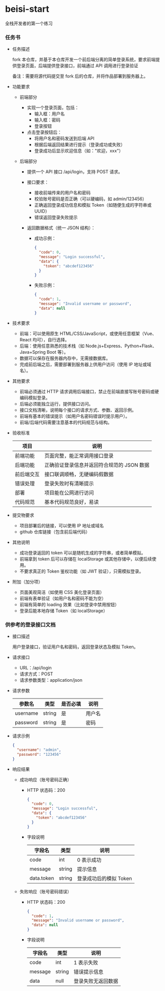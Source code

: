 # beisi-start

全栈开发者的第一个练习

### 任务书

- 任务描述

  fork 本仓库，并基于本仓库开发一个前后端分离的简单登录系统，要求前端提供登录页面，后端提供登录接口，前端通过 API 调用进行登录验证

  备注：需要将源代码提交至 fork 后的仓库，并将作品部署到服务器上。

- 功能要求

  - 前端部分

    - 实现一个登录页面，包括：
      - 输入框：用户名
      - 输入框：密码
      - 登录按钮
    - 点击登录按钮后：
      - 将用户名和密码发送到后端 API
      - 根据后端返回结果进行提示（登录成功或失败）
      - 登录成功后显示欢迎信息（如："欢迎，xxx"）

  - 后端部分

    - 提供一个 API 接口 /api/login，支持 POST 请求。
    - 接口要求：
      - 接收前端传来的用户名和密码
      - 校验账号密码是否正确（可以硬编码，如 admin/123456）
      - 正确返回登录成功信息和模拟 Token（如随便生成的字符串或 UUID）
      - 错误返回登录失败提示
    - 返回数据格式（统一 JSON 结构）：

      - 成功示例：

        ```json
        {
          "code": 0,
          "message": "Login successful",
          "data": {
            "token": "abcdef123456"
          }
        }
        ```

      - 失败示例：

        ```json
        {
          "code": 1,
          "message": "Invalid username or password",
          "data": null
        }
        ```

- 技术要求

  - 前端：可以使用原生 HTML/CSS/JavaScript，或使用任意框架（Vue、React 均可），自行选择。
  - 后端：使用任意熟悉的技术栈（如 Node.js+Express、Python+Flask、Java+Spring Boot 等）。
  - 数据可以保存在服务器内存中，无需接数据库。
  - 完成前后端之后，需要部署到服务器上供用户访问（使用 IP 地址或域名）。

- 其他要求

  - 前端必须通过 HTTP 请求调用后端接口，禁止在前端直接写账号密码或硬编码模拟登录。
  - 后端必须能独立运行，提供接口访问。
  - 接口文档清晰，说明每个接口的请求方式、参数、返回示例。
  - 前端有基本的错误提示（如用户名密码错误时提示用户）。
  - 前端/后端代码需要注意基本的代码规范与结构。

- 验收标准

  | 项目       | 说明                                       |
  | ---------- | ------------------------------------------ |
  | 前端功能   | 页面完整，能正常调用接口登录               |
  | 后端功能   | 正确验证登录信息并返回符合规范的 JSON 数据 |
  | 前后端交互 | 接口联调顺畅，无硬编码假数据               |
  | 错误处理   | 登录失败时有清晰提示                       |
  | 部署       | 项目能在公网进行访问                       |
  | 代码规范   | 基本代码规范良好，易读                     |

- 提交物要求

  - 项目部署后的链接，可以使用 IP 地址或域名
  - github 仓库链接（包含前后端代码）

- 其他说明

  - 成功登录返回的 token 可以是随机生成的字符串，或者简单模拟。
  - 前端拿到 token 后可以存储在 localStorage 或其他存储中，以便后续使用。
  - 不要求真正的 Token 鉴权功能（如 JWT 验证），只需模拟登录。

- 附加（加分项）

  - 页面美观简洁（如使用 CSS 美化登录页面）
  - 前端有表单验证（如用户名和密码不能为空）
  - 前端有简单的 loading 效果（比如登录中禁用按钮）
  - 登录后能本地存储 Token（如 localStorage）

### 供参考的登录接口文档

- 接口描述

  用户登录接口，验证用户名和密码，返回登录状态及模拟 Token。

- 请求接口

  - URL：/api/login
  - 请求方式：POST
  - 请求参数类型：application/json

- 请求参数

  | 参数名   | 类型   | 是否必填 | 说明   |
  | -------- | ------ | -------- | ------ |
  | username | string | 是       | 用户名 |
  | password | string | 是       | 密码   |

- 请求示例

  ```json
  {
    "username": "admin",
    "password": "123456"
  }
  ```

- 响应结果

  - 成功响应（账号密码正确）

    - HTTP 状态码：200

      ```json
      {
        "code": 0,
        "message": "Login successful",
        "data": {
          "token": "abcdef123456"
        }
      }
      ```

    - 字段说明

      | 字段名     | 类型   | 说明                   |
      | ---------- | ------ | ---------------------- |
      | code       | int    | 0 表示成功             |
      | message    | string | 提示信息               |
      | data.token | string | 登录成功后的模拟 Token |

  - 失败响应（账号密码错误）

    - HTTP 状态码：200

      ```json
      {
        "code": 1,
        "message": "Invalid username or password",
        "data": null
      }
      ```

    - 字段说明

      | 字段名  | 类型   | 说明               |
      | ------- | ------ | ------------------ |
      | code    | int    | 1 表示失败         |
      | message | string | 错误提示信息       |
      | data    | null   | 登录失败无返回数据 |
